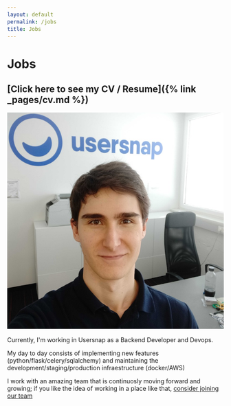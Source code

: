 ```yaml
---
layout: default
permalink: /jobs
title: Jobs
---
```


# Jobs

## [Click here to see my CV / Resume]({% link _pages/cv.md %})

<a href="{% link _pages/cv.md %}">
    <img class="jobs-selfie" src="/assets/usersnap-selfie-medium.jpg" alt="Selfie with Usersnap logo behind">
</a>

Currently, I\'m working in Usersnap as a Backend Developer and Devops.

My day to day consists of implementing new features (python/flask/celery/sqlalchemy) and maintaining the development/staging/production infraestructure (docker/AWS)

I work with an amazing team that is continuosly moving forward and growing; if you like the idea of working in a place like that, [consider joining our team](https://usersnap.com/jobs)
